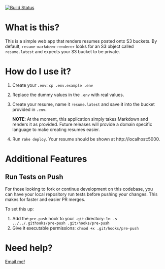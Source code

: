 [![Build Status](https://travis-ci.org/carlosonunez/resume-app.svg?branch=master)](https://travis-ci.org/carlosonunez/resume-app)

What is this?
=============

This is a simple web app that renders resumes posted onto S3 buckets.
By default, `resume-markdown-renderer` looks for an S3 object called
`resume.latest` and expects your S3 bucket to be private.

How do I use it?
===============

1. Create your `.env`: `cp .env.example .env`
2. Replace the dummy values in the `.env` with real values.
3. Create your resume, name it `resume.latest` and save it into the bucket provided in `.env`.

   **NOTE**: At the moment, this application simply takes Markdown and renders it as provided.
   Future releases will provide a domain specific language to make creating resumes easier.

4. Run `rake deploy`. Your resume should be shown at http://localhost:5000.

Additional Features
===================

Run Tests on Push
------------------

For those looking to fork or continue development on this codebase, you can have your local repository
run tests before pushing your changes. This makes for faster and easier PR merges.

To set this up:

1. Add the `pre-push` hook to your `.git` directory: `ln -s ../../.githooks/pre-push .git/hooks/pre-push`
2. Give it executable permissions: `chmod +x .git/hooks/pre-push`

Need help?
==========

[Email me!](mailto:dev@carlosnunez.me)
